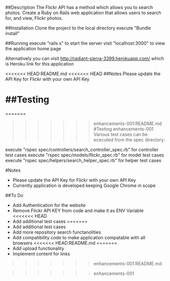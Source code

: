 ##Description
The Flickr API has a method which allows you to search photos. Create a
Ruby on Rails web application that allows users to search for, and view,
Flickr photos.

##Installation
Clone the project to the local directory
execute "Bundle install"

##Running
execute "rails s" to start the server
visit "localhost:3000" to view the application home page

Alternatively you can visit http://radiant-sierra-3399.herokuapp.com/ which is Heroku link for this application

<<<<<<< HEAD:README.md
<<<<<<< HEAD
##Notes
Please update the API Key for Flickr with your own API Key

##Testing
=======
=======
>>>>>>> enhancements-001:README.md
#Testing
>>>>>>> enhancements-001
Various test cases can be ececuted from the spec directory:

execute "rspec spec/controllers/search_controller_spec.rb" for controller test cases
execute "rspec spec/models/flickr_spec.rb" for model test cases
execute "rspec spec/helpers/search_helper_spec.rb" for helper test cases

#Notes
- Please update the API Key for Flickr with your own API Key
- Currently application is developed keeping Google Chrome in scope

##To Do
- Add Authentication for the website
- Remove Flickr API KEY from code and make it as ENV Variable
<<<<<<< HEAD
- Add additional test cases
=======
- Add additional test cases
- Add more repository search functanolities
- Add compatibility code to make application compatable with all browsers
<<<<<<< HEAD:README.md
=======
- Add upload functionality
- Implement content for links

>>>>>>> enhancements-001:README.md

>>>>>>> enhancements-001
